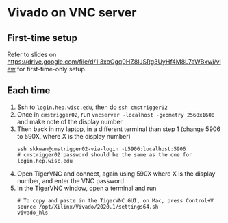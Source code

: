 # Vivado on VNC server 

## First-time setup
Refer to slides on https://drive.google.com/file/d/1I3xoOgq0HZ8IJSRg3UyHf4M8L7aWBxwj/view for first-time-only setup.

## Each time

1. Ssh to `login.hep.wisc.edu`, then do `ssh cmstrigger02`
2. Once in `cmstrigger02`, run `vncserver -localhost -geometry 2560x1600` and make note of the display number
3. Then back in my laptop, in a different terminal than step 1 (change 5906 to 590X, where X is the display number)
    ```
    ssh skkwan@cmstrigger02-via-login -L5906:localhost:5906
    # cmstrigger02 password should be the same as the one for login.hep.wisc.edu
    ```
4. Open TigerVNC and connect, again using 590X where X is the display number, and enter the VNC password
5. In the TigerVNC window, open a terminal and run
    ```
    # To copy and paste in the TigerVNC GUI, on Mac, press Control+V
    source /opt/Xilinx/Vivado/2020.1/settings64.sh
    vivado_hls
    ```